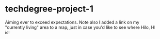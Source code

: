 # techdegree-project-1
Aiming ever to exceed expectations. Note also I added a link on my "currently living" area to a map, just in case you'd like to see where Hilo, HI is!
